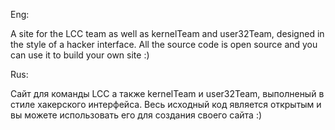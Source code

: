 Eng:

A site for the LCC team as well as kernelTeam and user32Team, designed in the style of a
hacker interface. All the source code is open source and you can use it to build your own site :)

Rus:

Сайт для команды LCC а также kernelTeam и user32Team, выполненый в стиле
хакерского интерфейса. Весь исходный код является открытым и вы можете использовать его для создания своего сайта :)
